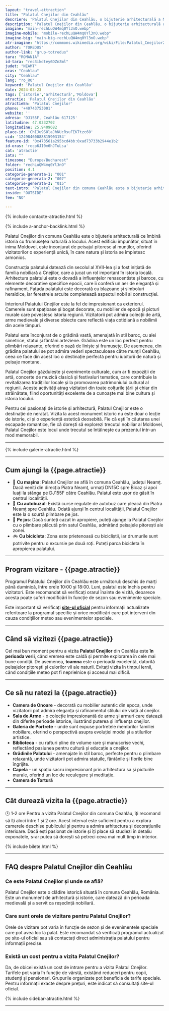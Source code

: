 ```yaml
---
layout: "travel-attraction"
title: "Palatul Cnejilor din Ceahlău"
descriere: 'Palatul Cnejilor din Ceahlău, o bijuterie arhitecturală a Moldovei, îmbină istoria cu legenda. Află mai multe despre acest monument istoric, arhitectura sa unică și importanța sa culturală. Explorează grădinile și camerele palatului, descoperind poveștile fascinante ale nobililor care au trăit aici.' 
description: 'Palatul Cnejilor din Ceahlău, o bijuterie arhitecturală a Moldovei, îmbină istoria cu legenda. Află mai multe despre acest monument istoric, arhitectura sa unică și importanța sa culturală. Explorează grădinile și camerele palatului, descoperind poveștile fascinante ale nobililor care au trăit aici.'
imagine: "main-rechLuQW4mq0Yl3nO.webp"
imagine-mobile: "mobile-rechLuQW4mq0Yl3nO.webp"
imagine-big: "main-big-rechLuQW4mq0Yl3nO.webp"
atr-imagine: "https://commons.wikimedia.org/wiki/File:Palatul_Cnejilor27.jpg"
author: "TOREDUS"
author-link: "grup-totredus"
tara: "ROMANIA"
id-tara: "rec3ikdtey6DZnZml"
judet: "NEAMT"
oras: "Ceahlau"
city: "Ceahlau"
lang: "ro_RO"
keyword: 'Palatul Cnejilor din Ceahlău'
date: 2024-03-23
tags: ['istorie','arhitectură','Moldova']
atractie: 'Palatul Cnejilor din Ceahlău'
atractieEn: 'Palatul Cnejilor'
phone: '+40743753001'
website: ''
adresa: 'DJ155F, Ceahlău 617125'
latitudine: 47.0332702
longitudine: 25.9409682
place-id: 'ChIJu9S8laJhNUcRsuFEKTtzc60'
cid: '12498460088815903154'
feature-id: '0x473561a295bcd4bb:0xad73733b2944e1b2'
id-oras: 'recp6JI0m6hJTuLsa'
cat: 'atractie'
iata: ""
timezone: "Europe/Bucharest"
folder: "rechLuQW4mq0Yl3nO"
position: 4.1
categorie-generata-1: "001"
categorie-generata-2: "007"
categorie-generata-3: "015"
text-intro: 'Palatul Cnejilor din comuna Ceahlău este o bijuterie arhitecturală ce îmbină istoria cu frumusețea naturală a locului. Acest edificiu impunător, situat în inima Moldovei, este înconjurat de peisajul pitoresc al munților, oferind vizitatorilor o experiență unică, în care natura și istoria se împletesc armonios.<hr>Construcția palatului datează din secolul al XVII-lea și a fost inițiată de familia nobiliară a Cnejilor, care a jucat un rol important în istoria locală. Arhitectura palatului este o dovadă a influențelor renascentiste și baroce, cu elemente decorative specifice epocii, care îi conferă un aer de eleganță și rafinament. Fațada palatului este decorată cu blazoane și simboluri heraldice, iar ferestrele arcuite completează aspectul nobil al construcției.<hr>Interiorul Palatului Cnejilor este la fel de impresionant ca exteriorul. Camerele sunt spațioase și bogat decorate, cu mobilier de epocă și picturi murale care povestesc istoria regiunii. Vizitatorii pot admira colecții de artă, arme medievale și diverse obiecte care reflectă viața cotidiană a nobilimii din acele timpuri.<hr>Palatul este înconjurat de o grădină vastă, amenajată în stil baroc, cu alei simetrice, statui și fântâni arteziene. Grădina este un loc perfect pentru plimbări relaxante, oferind o oază de liniște și frumusețe. De asemenea, din grădina palatului se pot admira vederi spectaculoase către munții Ceahlău, ceea ce face din acest loc o destinație perfectă pentru iubitorii de natură și peisaje montane.<hr>Palatul Cnejilor găzduiește și evenimente culturale, cum ar fi expoziții de artă, concerte de muzică clasică și festivaluri tematice, care contribuie la revitalizarea tradițiilor locale și la promovarea patrimoniului cultural al regiunii. Aceste activități atrag vizitatori din toate colțurile țării și chiar din străinătate, fiind oportunități excelente de a cunoaște mai bine cultura și istoria locului.<hr>Pentru cei pasionați de istorie și arhitectură, Palatul Cnejilor este o destinație de neratat. Vizita la acest monument istoric nu este doar o lecție de istorie, ci și o experiență estetică deosebită. Fie că ești în căutarea unei escapade romantice, fie că dorești să explorezi trecutul nobiliar al Moldovei, Palatul Cnejilor este locul unde trecutul se întâlnește cu prezentul într-un mod memorabil.'
inside: "OUTSIDE"
fee: "NO"

---
```


<div class="row">

{% include contacte-atractie.html %}

<div class="intro-text col-lg-8" markdown="1">

{% include a-anchor-backlink.html %}

<span class="drop-caps">P</span>alatul Cnejilor din comuna Ceahlău este o bijuterie arhitecturală ce îmbină istoria cu frumusețea naturală a locului. Acest edificiu impunător, situat în inima Moldovei, este înconjurat de peisajul pitoresc al munților, oferind vizitatorilor o experiență unică, în care natura și istoria se împletesc armonios.

Construcția palatului datează din secolul al XVII-lea și a fost inițiată de familia nobiliară a Cnejilor, care a jucat un rol important în istoria locală. Arhitectura palatului este o dovadă a influențelor renascentiste și baroce, cu elemente decorative specifice epocii, care îi conferă un aer de eleganță și rafinament. Fațada palatului este decorată cu blazoane și simboluri heraldice, iar ferestrele arcuite completează aspectul nobil al construcției.

Interiorul Palatului Cnejilor este la fel de impresionant ca exteriorul. Camerele sunt spațioase și bogat decorate, cu mobilier de epocă și picturi murale care povestesc istoria regiunii. Vizitatorii pot admira colecții de artă, arme medievale și diverse obiecte care reflectă viața cotidiană a nobilimii din acele timpuri.

Palatul este înconjurat de o grădină vastă, amenajată în stil baroc, cu alei simetrice, statui și fântâni arteziene. Grădina este un loc perfect pentru plimbări relaxante, oferind o oază de liniște și frumusețe. De asemenea, din grădina palatului se pot admira vederi spectaculoase către munții Ceahlău, ceea ce face din acest loc o destinație perfectă pentru iubitorii de natură și peisaje montane.

Palatul Cnejilor găzduiește și evenimente culturale, cum ar fi expoziții de artă, concerte de muzică clasică și festivaluri tematice, care contribuie la revitalizarea tradițiilor locale și la promovarea patrimoniului cultural al regiunii. Aceste activități atrag vizitatori din toate colțurile țării și chiar din străinătate, fiind oportunități excelente de a cunoaște mai bine cultura și istoria locului.

Pentru cei pasionați de istorie și arhitectură, Palatul Cnejilor este o destinație de neratat. Vizita la acest monument istoric nu este doar o lecție de istorie, ci și o experiență estetică deosebită. Fie că ești în căutarea unei escapade romantice, fie că dorești să explorezi trecutul nobiliar al Moldovei, Palatul Cnejilor este locul unde trecutul se întâlnește cu prezentul într-un mod memorabil.

</div>
</div>

<hr class="hr-s1">

{% include galerie-atractie.html %}

<div class="row jt">
<div class="col-lg-8 col-12 no-list" markdown="1">

---
## Cum ajungi la {{page.atractie}}

- 🚗 **Cu mașina**: Palatul Cnejilor se află în comuna Ceahlău, județul Neamț. Dacă veniți din direcția Piatra Neamț, urmați DN15C spre Bicaz și apoi luați la stânga pe DJ155F către Ceahlău. Palatul este ușor de găsit în centrul localității.
- 🚌 **Cu autobuzul**: Există curse regulate de autobuz care pleacă din Piatra Neamț spre Ceahlău. Odată ajunși în centrul localității, Palatul Cnejilor este la o scurtă plimbare pe jos.
- 🚶 **Pe jos**: Dacă sunteți cazat în apropiere, puteți ajunge la Palatul Cnejilor cu o plimbare plăcută prin satul Ceahlău, admirând peisajele pitorești ale zonei.
- 🚲 **Cu bicicleta**: Zona este prietenoasă cu bicicliștii, iar drumurile sunt potrivite pentru o excursie pe două roți. Puteți parca bicicleta în apropierea palatului.

---
## Program vizitare -  {{page.atractie}}

Programul Palatului Cnejilor din Ceahlău este următorul: deschis de marți până duminică, între orele 10:00 și 18:00. Luni, palatul este închis pentru vizitatori. Este recomandat să verificați orarul înainte de vizită, deoarece acesta poate suferi modificări în funcție de sezon sau evenimente speciale.

<span class='warning'>Este important să verificați **[site-ul oficial]({{page.website}})** pentru informații actualizate referitoare la programul specific și orice modificări care pot interveni din cauza condițiilor meteo sau evenimentelor speciale.</span>

---
## Când să vizitezi {{page.atractie}}

Cel mai bun moment pentru a vizita **Palatul Cnejilor** din Ceahlău este **în perioada verii**, când vremea este caldă și permite explorarea în cele mai bune condiții. De asemenea, **toamna** este o perioadă excelentă, datorită peisajelor pitorești și culorilor vii ale naturii. Evitați vizita în timpul iernii, când condițiile meteo pot fi neprielnice și accesul mai dificil.

---
## Ce să nu ratezi la {{page.atractie}}

- **Camera de Onoare** - decorată cu mobilier autentic din epoca, unde vizitatorii pot admira eleganța și rafinamentul stilului de viață al cnejilor.
- **Sala de Arme** - o colecție impresionantă de arme și armuri care datează din diferite perioade istorice, ilustrând puterea și influența cnejilor.
- **Galeria de Portrete** - unde sunt expuse portretele membrilor familiei nobiliare, oferind o perspectivă asupra evoluției modei și a stilurilor artistice.
- **Biblioteca** - cu rafturi pline de volume rare și manuscrise vechi, reflectând pasiunea pentru cultură și educație a cnejilor.
- **Grădinile Palatului** - amenajate în stil baroc, perfecte pentru o plimbare relaxantă, unde vizitatorii pot admira statuile, fântânile și florile bine îngrijite.
- **Capela** - un spațiu sacru impresionant prin arhitectura sa și picturile murale, oferind un loc de reculegere și meditație.
- **Camera de Tortură**

---
## Cât durează vizita la {{page.atractie}}

<span class="durata">🕓 1-2 ore</span> Pentru a vizita Palatul Cnejilor din comuna Ceahlău, îți recomand să îți aloci între 1 și 2 ore. Acest interval este suficient pentru a explora camerele deschise publicului și pentru a admira arhitectura și decorațiunile interioare. Dacă ești pasionat de istorie și îți place să studiezi în detaliu exponatele, s-ar putea să dorești să petreci ceva mai mult timp în interior.

{% include bilete.html %}

<div class="faq" markdown="1">

---
## FAQ despre Palatul Cnejilor din Ceahlău

### Ce este Palatul Cnejilor și unde se află?
Palatul Cnejilor este o clădire istorică situată în comuna Ceahlău, România. Este un monument de arhitectură și istorie, care datează din perioada medievală și a servit ca reședință nobiliară.

### Care sunt orele de vizitare pentru Palatul Cnejilor?
Orele de vizitare pot varia în funcție de sezon și de evenimentele speciale care pot avea loc la palat. Este recomandat să verificați programul actualizat pe site-ul oficial sau să contactați direct administrația palatului pentru informații precise.

### Există un cost pentru a vizita Palatul Cnejilor?
Da, de obicei există un cost de intrare pentru a vizita Palatul Cnejilor. Tarifele pot varia în funcție de vârstă, existând reduceri pentru copii, studenți și pensionari. Grupurile organizate pot beneficia de tarife speciale. Pentru informații exacte despre prețuri, este indicat să consultați site-ul oficial.

</div>

</div>

{% include sidebar-atractie.html %}

</div>

<hr class="hr-s1">
